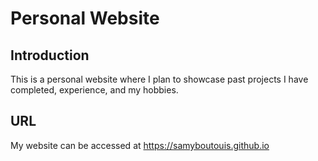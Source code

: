 # Personal Website

## Introduction
This is a personal website where I plan to showcase past projects I have completed, experience, and my hobbies.

## URL
My website can be accessed at https://samyboutouis.github.io
